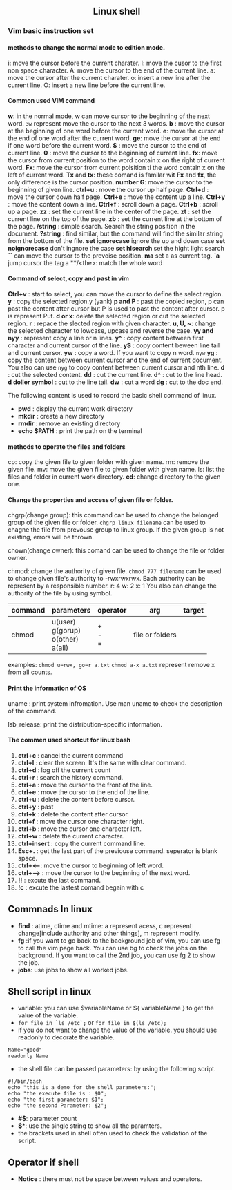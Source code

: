 ## <center> Linux shell </center>
### Vim basic instruction set

#### methods to change the normal mode to edition mode.
i: move the cursor before the current charater.
I: move the cusor to the first non space character.
A: move the cursor to the end of the current line.
a: move the cursor after the current charater.
o: insert a new line after the current line.
O: insert a new line before the current line.

#### Common used VIM command
**w**: in the normal mode, w can move cursor to the beginning of the next word. ```3w``` represent move the cursor to the next 3 words.
**b** : move the cursor at the beginning of one word before the current word.
**e**: move the cursor at the end of one word after the current word.
**ge**: move the cursor at the end if one word before the current word.
**$** : move the cursor to the end of current line.
**0** : move the cursor to the beginning of current line. 
**fx**: move the cursor from current position to the word contain x on the right of current word.
**Fx**: move the cursor from current poisition ti the word contain x on the left of current word.
**Tx** and **tx**: these comand is familar wit **Fx** and **fx**, the only difference is the cursor position.
**number G**: move the cursor to the beginning of given line.
**ctrl+u** : move the cursor up half page.
**Ctrl+d** : move the cursor down half page.
**Ctrl+e** : move the content up a line.
**Ctrl+y** : move the content down a line.
**Ctrl+f** : scroll down a page.
**Ctrl+b** : scroll up a page.
**zz** : set the current line in the center of the page.
**zt** : set the current line on the top of the page.
**zb** : set the current line at the bottom of the page.
**/string** : simple search. Search the string position in the document.
**?string** : find similar, but the command will find the similar string from the bottom of the file.
**set ignorecase** ignore the up and down case
**set noignorecase** don't ingnore the case
**set hlsearch** set the hight light search
**``** can move the cursor to the prevoise position.
**ma** set a as current tag.
**`a** jump cursor the tag a 
**/\<the\>: match the whole word

#### Command of select, copy and past in vim
**Ctrl+v** : start to select, you can move the cursor to define the select region.
**y** : copy the selected region.y (yank)
**p and P** : past the copied region, p can past the content after cursor but P is used to past the content after cursor. p is represent Put.
**d or x**: delete the selected region or cut the selected region.
**r** : repace the slected region with given character.
**u, U, ~**: change the selected character to lowcase, upcase and reverse the case.
**yy and nyy** : represent copy a line or n lines.
**y^** : copy content between first character and current cursor of the line.
**y$** : copy content beween line tail and current cursor.
**yw** : copy a word. If you want to copy n word. ```nyw```
**yg** : copy the content between current cursor and the end of current document. You also can use ```nyg``` to copy content between current cursor and nth line.
**d** : cut the selected content.
**dd** : cut the current line.
**d^** : cut to the line head.
**d doller symbol** : cut to the line tail.
**dw** : cut a word
**dg** : cut to the doc end.


The following content is used to record the basic shell command of linux.
* **pwd** : display the current work directory
* **mkdir** : create a new directory
* **rmdir** : remove an existing directory
* **echo $PATH** : print the path on the terminal
#### methods to operate the files and folders
cp: copy the given file to given folder with given name.
rm: remove the given file.
mv: move the given file to given folder with given name.
ls: list the files and folder in current work directory. 
**cd**: change directory to the given one.

#### Change the properties and access of given file or folder.
chgrp(change group): this command can be used to change the belonged group of the given file or folder. ```chgrp linux filename``` can be used to chagne the file from prevouse group to linux group. If the given group is not existing, errors will be thrown.

chown(change owner): this comand can be used to change the file or folder owner.

chmod: change the authority of given file. ```chmod 777 filename``` can be used to change given file's authority to -rwxrwxrwx. Each authority can be represent by a responsible number.
r: 4 
w: 2
x: 1
You also can change the authority of the file by using symbol. 


|command|parameters|operator|arg|target|
|-|-|-|-|-|
|chmod| u(user)<br> g(gorup)<br>o(other)<br>a(all)| +<br>-<br>=<br>| file or folders|

examples: ```chmod u=rwx, go=r a.txt```
```chmod a-x a.txt``` represent remove x from all counts.

#### Print the information of OS
uname : print system infromation. Use man uname to check the description of the command.

lsb_release: print the distribution-specific information.

#### The commen used shortcut for linux bash
1. **ctrl+c** : cancel the current command
2. **ctrl+l** : clear the screen. It's the same with clear command.
3. **ctrl+d** : log off the current count
4. **ctrl+r** : search the history command.
5. **ctrl+a** : move the cursor to the front of the line.
6. **ctrl+e** : move the cursor to the end of the line.
7. **ctrl+u** : delete the content before cursor.
8. **ctrl+y** : past
9. **ctrl+k** : delete the content after cursor.
10. **ctrl+f** : move the cursor one character right.
11. **ctrl+b** : move the cursor one character left.
12. **ctrl+w** : delete the current character.
13. **ctrl+insert** : copy the current command line.
14. **Esc+.** : get the last part of the previouse command. seperator is blank space.
15. **ctrl+<--**: move the cursor to beginning of left word.
16. **ctrl+-->** : move the cursor to the beginning of the next word.
17. **!!** : excute the last command.
18. **!c** : excute the lastest comand begain with c


## Commnads In linux 
* **find** : atime, ctime and mtime: a represent acess, c represent change[include authority and other things], m represent modify. 
* **fg** :if you want to go back to the background job of vim, you can use fg to call the vim page back. You can use bg to check the 
jobs on the background. If you want to call the 2nd job, you can use fg 2 to show the job.
* **jobs**: use jobs to show all worked jobs.



## Shell script in linux
* variable: you can use $variableName or ${ variableName } to get the value of the variable.
*  ``` for file in `ls /etc`; ``` or ``` for file in $(ls /etc); ```
* if you do not want to change the value of the variable. you should use readonly to decorate the variable.
 ```
Name="good" 
readonly Name
 ```
* the shell file can be passed parameters: by using the following script.
 ```
#!/bin/bash
echo "this is a demo for the shell parameters:";
echo "the execute file is : $0";
echo "the first parameter: $1";
echo "the second Parameter: $2";
 ```
* **#$**: parameter count
* **$***: use the single string to show all the paramters.
* the brackets used in shell often used to check the validation of the script.

## Operator if shell
* **Notice** : there must not be space between values and operators.
